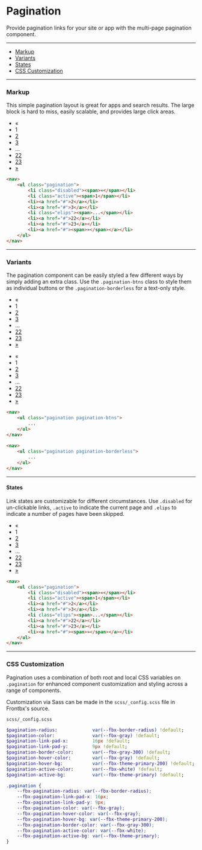# Pagination

Provide pagination links for your site or app with the multi-page pagination component.

---

*   [Markup](#markup)
*   [Variants](#variants)
*   [States](#states)
*   [CSS Customization](#css-customization)

---

### Markup

This simple pagination layout is great for apps and search results. The large block is hard to miss, easily scalable, and provides large click areas.

<div class="fbx-snippet-demo">
    <div class="container-fuid"> 
        <nav>
            <ul class="pagination">
                <li class="disabled"><span>«</span></li>
                <li class="active"><span>1</span></li>
                <li><a href="#">2</a></li>
                <li><a href="#">3</a></li>
                <li class="elips"><span>...</span></li>
                <li><a href="#">22</a></li>
                <li><a href="#">23</a></li>
                <li><a href="#"><span>»</span></a></li>
            </ul>
        </nav>
    </div>
</div>

```html
<nav>
    <ul class="pagination">
        <li class="disabled"><span>«</span></li>
        <li class="active"><span>1</span></li>
        <li><a href="#">2</a></li>
        <li><a href="#">3</a></li>
        <li class="elips"><span>...</span></li>
        <li><a href="#">22</a></li>
        <li><a href="#">23</a></li>
        <li><a href="#"><span>»</span></a></li>
    </ul>
</nav>
```

---

### Variants

The pagination component can be easily styled a few different ways by simply adding an extra class. Use the `.pagination-btns` class to style them as individual buttons or the `.pagination-borderless` for a text-only style.

<div class="fbx-snippet-demo">
    <div class="container-fuid"> 
        <nav>
            <ul class="pagination pagination-btns">
                <li class="disabled"><span>«</span></li>
                <li class="active"><span>1</span></li>
                <li><a href="#">2</a></li>
                <li><a href="#">3</a></li>
                <li class="elips"><span>...</span></li>
                <li><a href="#">22</a></li>
                <li><a href="#">23</a></li>
                <li><a href="#"><span>»</span></a></li>
            </ul>
        </nav>
        <nav>
            <ul class="pagination pagination-borderless">
                <li class="disabled"><span>«</span></li>
                <li class="active"><span>1</span></li>
                <li><a href="#">2</a></li>
                <li><a href="#">3</a></li>
                <li class="elips"><span>...</span></li>
                <li><a href="#">22</a></li>
                <li><a href="#">23</a></li>
                <li><a href="#"><span>»</span></a></li>
            </ul>
        </nav>
    </div>
</div>

```html
<nav>
    <ul class="pagination pagination-btns">
        ...
    </ul>
</nav>
    
<nav>
    <ul class="pagination pagination-borderless">
        ...
    </ul>
</nav>
```
---

#### States

Link states are customizable for different circumstances. Use `.disabled` for un-clickable links, `.active` to indicate the current page and `.elips` to indicate a number of pages have been skipped.

<div class="fbx-snippet-demo">
    <div class="container-fuid"> 
        <nav>
            <ul class="pagination">
                <li class="disabled"><span>«</span></li>
                <li class="active"><span>1</span></li>
                <li><a href="#">2</a></li>
                <li><a href="#">3</a></li>
                <li class="elips"><span>...</span></li>
                <li><a href="#">22</a></li>
                <li><a href="#">23</a></li>
                <li><a href="#"><span>»</span></a></li>
            </ul>
        </nav>
    </div>
</div>

```html
<nav>
    <ul class="pagination">
        <li class="disabled"><span>«</span></li>
        <li class="active"><span>1</span></li>
        <li><a href="#">2</a></li>
        <li><a href="#">3</a></li>
        <li class="elips"><span>...</span></li>
        <li><a href="#">22</a></li>
        <li><a href="#">23</a></li>
        <li><a href="#"><span>»</span></a></li>
    </ul>
</nav>
```

---

### CSS Customization

Pagination uses a combination of both root and local CSS variables on `.pagination` for enhanced component customization and styling across a range of components.

Customization via Sass can be made in the `scss/_config.scss` file in Frontbx's source.

```file-path
scss/_config.scss
```

```sass
$pagination-radius:             var(--fbx-border-radius) !default;
$pagination-color:              var(--fbx-gray) !default;
$pagination-link-pad-x:         16px !default;
$pagination-link-pad-y:         9px !default;
$pagination-border-color:       var(--fbx-gray-300) !default;
$pagination-hover-color:        var(--fbx-gray) !default;
$pagination-hover-bg:           var(--fbx-theme-primary-200) !default;
$pagination-active-color:       var(--fbx-white) !default;
$pagination-active-bg:          var(--fbx-theme-primary) !default;
```

```css
.pagination {
    --fbx-pagination-radius: var(--fbx-border-radius);
    --fbx-pagination-link-pad-x: 16px;
    --fbx-pagination-link-pad-y: 9px;
    --fbx-pagination-color: var(--fbx-gray);
    --fbx-pagination-hover-color: var(--fbx-gray);
    --fbx-pagination-hover-bg: var(--fbx-theme-primary-200);
    --fbx-pagination-border-color: var(--fbx-gray-300);
    --fbx-pagination-active-color: var(--fbx-white);
    --fbx-pagination-active-bg: var(--fbx-theme-primary);
}
```
